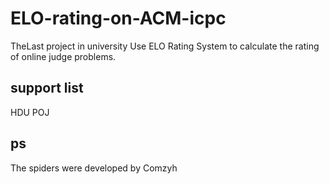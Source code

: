 # ELO-rating-on-ACM-icpc
TheLast project in university
Use ELO Rating System to calculate the rating of online judge problems.
## support list
HDU 
POJ
## ps
The spiders were developed by Comzyh
